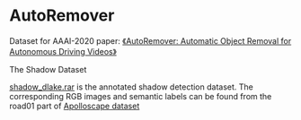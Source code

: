 # AutoRemover
Dataset for AAAI-2020 paper: [《AutoRemover: Automatic Object Removal for Autonomous Driving Videos》](https://arxiv.org/abs/1911.12588)

The Shadow Dataset

[shadow_dlake.rar](https://github.com/zrfreya/AutoRemover/blob/master/shadow_dlake.rar) is the annotated shadow detection dataset. The corresponding RGB images and semantic labels can be found from the road01 part of [Apolloscape dataset](http://apolloscape.auto/scene.html) 
